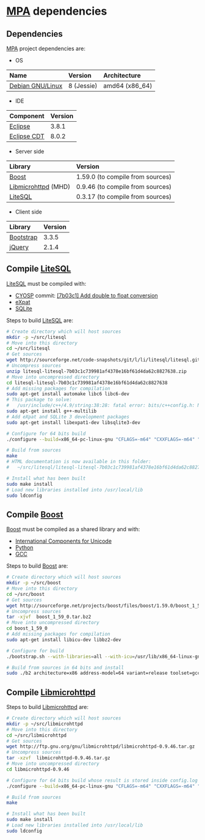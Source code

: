 # [MPA](https://github.com/cyosp/MPA) dependencies

## Dependencies

[MPA](https://github.com/cyosp/MPA) project dependencies are:

* OS

| Name                                       | Version    | Architecture   |
|:-------------------------------------------|:-----------|:---------------|
| [Debian GNU/Linux](https://www.debian.org) | 8 (Jessie) | amd64 (x86_64) |

* IDE

| Component                             | Version |
|:--------------------------------------|:--------|
| [Eclipse](http://www.eclipse.org)     | 3.8.1   |
| [Eclipse CDT](http://eclipse.org/cdt) | 8.0.2   |

* Server side

| Library                                                           | Version                          |
|:------------------------------------------------------------------|:---------------------------------|
| [Boost](http://www.boost.org/)                                    | 1.59.0 (to compile from sources) |
| [Libmicrohttpd](http://www.gnu.org/software/libmicrohttpd/) (MHD) | 0.9.46 (to compile from sources) |
| [LiteSQL](http://sourceforge.net/projects/litesql)                | 0.3.17 (to compile from sources) |

* Client side

| Library                              | Version          |
|:-------------------------------------|:-----------------|
| [Bootstrap](http://getbootstrap.com) | 3.3.5            |
| [jQuery](http://jquery.com)          | 2.1.4            |



## Compile [LiteSQL](http://sourceforge.net/projects/litesql)

[LiteSQL](http://sourceforge.net/projects/litesql) must be compiled with:
 * [CYOSP](http://sourceforge.net/u/cyosp/profile/) commit: [[7b03c1] Add double to float conversion ](http://sourceforge.net/p/litesql/litesql/ci/7b03c1c739981af4378e16bf61d4da62c8827638)
 * [eXpat](http://expat.sourceforge.net/)
 * [SQLite](http://www.sqlite.org/)

Steps to build [LiteSQL](http://sourceforge.net/projects/litesql) are:

```bash
# Create directory which will host sources
mkdir -p ~/src/litesql
# Move into this directory
cd ~/src/litesql
# Get sources
wget http://sourceforge.net/code-snapshots/git/l/li/litesql/litesql.git/litesql-litesql-7b03c1c739981af4378e16bf61d4da62c8827638.zip
# Uncompress sources
unzip litesql-litesql-7b03c1c739981af4378e16bf61d4da62c8827638.zip
# Move into uncompressed directory
cd litesql-litesql-7b03c1c739981af4378e16bf61d4da62c8827638
# Add missing packages for compilation
sudo apt-get install automake libc6 libc6-dev
# This package to solve:
#   /usr/include/c++/4.9/string:38:28: fatal error: bits/c++config.h: No such file or directory
sudo apt-get install g++-multilib
# Add eXpat and SQLite 3 development packages
sudo apt-get install libexpat1-dev libsqlite3-dev

# Configure for 64 bits build
./configure --build=x86_64-pc-linux-gnu "CFLAGS=-m64" "CXXFLAGS=-m64" "LDFLAGS=-m64"

# Build from sources
make
# HTML documentation is now available in this folder:
#   ~/src/litesql/litesql-litesql-7b03c1c739981af4378e16bf61d4da62c8827638/docs/doxygen/docs/doxygen/html

# Install what has been built
sudo make install
# Load new libraries installed into /usr/local/lib
sudo ldconfig
```
## Compile [Boost](http://www.boost.org/)

[Boost](http://www.boost.org/) must be compiled as a shared library and with:
 * [International Components for Unicode](http://site.icu-project.org/)
 * [Python](https://www.python.org/)
 * [GCC](http://gcc.gnu.org/)

Steps to build [Boost](http://www.boost.org/) are:

```bash
# Create directory which will host sources
mkdir -p ~/src/boost
# Move into this directory
cd ~/src/boost
# Get sources
wget http://sourceforge.net/projects/boost/files/boost/1.59.0/boost_1_59_0.tar.bz2
# Uncompress sources
tar -xjvf  boost_1_59_0.tar.bz2
# Move into uncompressed directory
cd boost_1_59_0
# Add missing packages for compilation
sudo apt-get install libicu-dev libbz2-dev

# Configure for build
./bootstrap.sh --with-libraries=all --with-icu=/usr/lib/x86_64-linux-gnu/icu --with-python=/usr/bin/python --prefix=/usr/local

# Build from sources in 64 bits and install
sudo ./b2 architecture=x86 address-model=64 variant=release toolset=gcc link=shared threading=multi runtime-link=shared install >> b2.log
```

## Compile [Libmicrohttpd](http://www.gnu.org/software/libmicrohttpd/)

Steps to build [Libmicrohttpd](http://www.gnu.org/software/libmicrohttpd/) are:

```bash
# Create directory which will host sources
mkdir -p ~/src/libmicrohttpd
# Move into this directory
cd ~/src/libmicrohttpd
# Get sources
wget http://ftp.gnu.org/gnu/libmicrohttpd/libmicrohttpd-0.9.46.tar.gz
# Uncompress sources
tar -xzvf  libmicrohttpd-0.9.46.tar.gz
# Move into uncompressed directory
cd libmicrohttpd-0.9.46

# Configure for 64 bits build whose result is stored inside config.log
./configure --build=x86_64-pc-linux-gnu "CFLAGS=-m64" "CXXFLAGS=-m64" "LDFLAGS=-m64"

# Build from sources
make

# Install what has been built
sudo make install
# Load new libraries installed into /usr/local/lib
sudo ldconfig
```